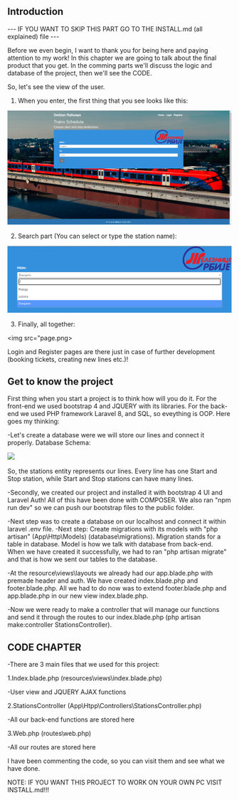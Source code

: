 ## Introduction

--- IF YOU WANT TO SKIP THIS PART GO TO THE INSTALL.md (all explained) file ---

Before we even begin, I want to thank you for being here and paying attention to my work!
In this chapter we are going to talk about the final product that you get. In the comming parts we'll discuss the logic and database of the project, then we'll see the CODE.

So, let's see the view of the user.

1. When you enter, the first thing that you see looks like this:

<img src="home.png">

2. Search part (You can select or type the station name):

<img src="search.png">

3. Finally, all together:

<img src="page.png>

Login and Register pages are there just in case of further development (booking tickets, creating new lines etc.)!
## Get to know the project

First thing when you start a project is to think how will you do it. For the front-end we used bootstrap 4 and JQUERY with its libraries. For the back-end we used PHP framework Laravel 8, and SQL, so eveything is OOP.  Here goes my thinking:

-Let's create a database were we will store our lines and connect it properly.
Database Schema:

<img src="databaseSchema.png">

So, the stations entity represents our lines. Every line has one Start and Stop station, while Start and Stop stations can have many lines.

-Secondly, we created our project and installed it with bootstrap 4 UI and Laravel Auth! All of this have been done with COMPOSER. We also ran "npm run dev" so we can push our bootstrap files to the public folder.

-Next step was to create a database on our localhost and connect it within laravel .env file.
-Next step: Create migrations with its models with "php artisan" (App\Http\Models) (database\migrations). Migration stands for a table in database. Model is how we talk with database from back-end. When we have created it successfully, we had to ran "php artisan migrate" and that is how we sent our tables to the database.

-At the resource\views\layouts we already had our app.blade.php with premade header and auth. We have created index.blade.php and footer.blade.php. All we had to do now was to extend footer.blade.php and app.blade.php in our new view index.blade.php. 

-Now we were ready to make a controller that will manage our functions and send it through the routes to our index.blade.php (php artisan make:controller StationsController).

## CODE CHAPTER

-There are 3 main files that we used for this project:

1.Index.blade.php (resources\views\index.blade.php)

-User view and JQUERY AJAX functions

2.StationsController (App\Htpp\Controllers\StationsController.php)

-All our back-end functions are stored here

3.Web.php (routes\web.php)

-All our routes are stored here

I have been commenting the code, so you can visit them and see what we have done. 

NOTE: IF YOU WANT THIS PROJECT TO WORK ON YOUR OWN PC VISIT INSTALL.md!!!
